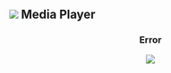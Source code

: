 
<script></script>

## ![](https://fcasfs-of.cloud-fs.net/Icon/mdpl.png)    Media Player

<div style="text-align:center;font-weight:bold;"><h3 id="mpt">Error</h3></div>

<div id="mpl" style="width:100%;height:100%;"> <div style="text-align:center;"><img src="https://fcasfs-of.cloud-fs.net/404.png"/></div> </div>

> <div id="mpd" style="text-align:left;"> <div style="text-align:center;width:100%;">Arquivo Não Encontrado. </div></div>

<div id="custimmdf"></div>


<br/><br/>

<script src="obj.js"></script>

<br/><br/>
